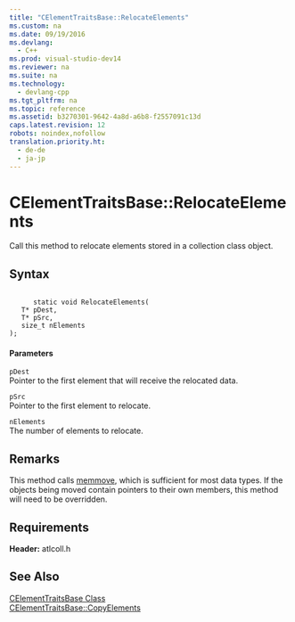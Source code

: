 ```yaml
---
title: "CElementTraitsBase::RelocateElements"
ms.custom: na
ms.date: 09/19/2016
ms.devlang: 
  - C++
ms.prod: visual-studio-dev14
ms.reviewer: na
ms.suite: na
ms.technology: 
  - devlang-cpp
ms.tgt_pltfrm: na
ms.topic: reference
ms.assetid: b3270301-9642-4a8d-a6b8-f2557091c13d
caps.latest.revision: 12
robots: noindex,nofollow
translation.priority.ht: 
  - de-de
  - ja-jp
---
```

# CElementTraitsBase::RelocateElements
Call this method to relocate elements stored in a collection class object.  
  
## Syntax  
  
```  
  
      static void RelocateElements(  
   T* pDest,  
   T* pSrc,  
   size_t nElements   
);  
```  
  
#### Parameters  
 `pDest`  
 Pointer to the first element that will receive the relocated data.  
  
 `pSrc`  
 Pointer to the first element to relocate.  
  
 `nElements`  
 The number of elements to relocate.  
  
## Remarks  
 This method calls [memmove](../vs140/memmove--wmemmove.md), which is sufficient for most data types. If the objects being moved contain pointers to their own members, this method will need to be overridden.  
  
## Requirements  
 **Header:** atlcoll.h  
  
## See Also  
 [CElementTraitsBase Class](../vs140/CElementTraitsBase-Class.md)   
 [CElementTraitsBase::CopyElements](../vs140/CElementTraitsBase--CopyElements.md)